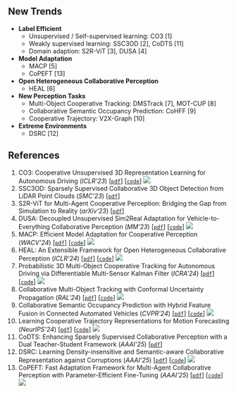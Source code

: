 
## New Trends
- **Label Efficient**
  - Unsupervised / Self-supervised learning: CO3 [1] 
  - Weakly supervised learning: SSC3OD [2], CoDTS [11]
  - Domain adaption: S2R-ViT [3], DUSA [4]
- **Model Adaptation**
  - MACP [5]
  - CoPEFT [13]
- **Open Heterogeneous Collaborative Perception**
  - HEAL [6]
- **New Perception Tasks**
  - Multi-Object Cooperative Tracking: DMSTrack [7], MOT-CUP [8]
  - Collaborative Semantic Occupancy Prediction: CoHFF [9]
  - Cooperative Trajectory: V2X-Graph [10]
- **Extreme Environments**
  - DSRC [12]

## References
1.  CO3: Cooperative Unsupervised 3D Representation Learning for Autonomous Driving (*ICLR'23*) [[`pdf`](https://arxiv.org/abs/2206.04028)] [[`code`](https://github.com/Runjian-Chen/CO3)] ![](https://img.shields.io/github/stars/Runjian-Chen/CO3) 
2.  SSC3OD: Sparsely Supervised Collaborative 3D Object Detection from LiDAR Point Clouds (*SMC'23*) [[`pdf`](https://arxiv.org/abs/2307.00717)]
3.  S2R-ViT for Multi-Agent Cooperative Perception: Bridging the Gap from Simulation to Reality (*arXiv'23*) [[`pdf`](https://arxiv.org/abs/2307.07935)]
4.  DUSA: Decoupled Unsupervised Sim2Real Adaptation for Vehicle-to-Everything Collaborative Perception (*MM'23*) [[`pdf`](https://dl.acm.org/doi/10.1145/3581783.3611948)] [[`code`](https://github.com/refkxh/DUSA)] ![](https://img.shields.io/github/stars/refkxh/DUSA) 
5.  MACP: Efficient Model Adaptation for Cooperative Perception (*WACV'24*) [[`pdf`](https://arxiv.org/abs/2310.16870)] [[`code`](https://github.com/PurdueDigitalTwin/MACP)] ![](https://img.shields.io/github/stars/PurdueDigitalTwin/MACP)
6.  HEAL: An Extensible Framework for Open Heterogeneous Collaborative Perception (*ICLR'24*) [[`pdf`](https://openreview.net/forum?id=KkrDUGIASk)] [[`code`](https://github.com/yifanlu0227/HEAL)] ![](https://img.shields.io/github/stars/yifanlu0227/HEAL)
7.  Probabilistic 3D Multi-Object Cooperative Tracking for Autonomous Driving via Differentiable Multi-Sensor Kalman Filter (*ICRA'24*) [[`pdf`](https://arxiv.org/abs/2309.14655)] [[`code`](https://github.com/eddyhkchiu/DMSTrack)] ![](https://img.shields.io/github/stars/eddyhkchiu/DMSTrack)
8.  Collaborative Multi-Object Tracking with Conformal Uncertainty Propagation (*RAL'24*) [[`pdf`](https://arxiv.org/abs/2303.14346)] [[`code`](https://github.com/susanbao/mot_cup)] ![](https://img.shields.io/github/stars/susanbao/mot_cup)
9.  Collaborative Semantic Occupancy Prediction with Hybrid Feature Fusion in Connected Automated Vehicles (*CVPR'24*) [[`pdf`](https://arxiv.org/abs/2402.07635)] [[`code`](https://github.com/rruisong/CoHFF)] ![](https://img.shields.io/github/stars/rruisong/CoHFF)
10.  Learning Cooperative Trajectory Representations for Motion Forecasting (*NeurIPS'24*) [[`pdf`](https://openreview.net/pdf?id=mcY221BgKi)] [[`code`](https://github.com/AIR-THU/V2X-Graph)] ![](https://img.shields.io/github/stars/AIR-THU/V2X-Graph)
11.  CoDTS: Enhancing Sparsely Supervised Collaborative Perception with a Dual Teacher-Student Framework (*AAAI'25*) [[`pdf`](https://arxiv.org/abs/2412.08344)]
12.  DSRC: Learning Density-insensitive and Semantic-aware Collaborative Representation against Corruptions (*AAAI'25*) [[`pdf`](https://arxiv.org/abs/2412.10739)] [[`code`](https://github.com/Terry9a/DSRC)] ![](https://img.shields.io/github/stars/Terry9a/DSRC)
13.  CoPEFT: Fast Adaptation Framework for Multi-Agent Collaborative Perception with Parameter-Efficient Fine-Tuning (*AAAI'25*) [[`pdf`](https://arxiv.org/abs/2502.10705)] [[`code`](https://github.com/fengxueguiren/CoPEFT)] ![](https://img.shields.io/github/stars/fengxueguiren/CoPEFT)

